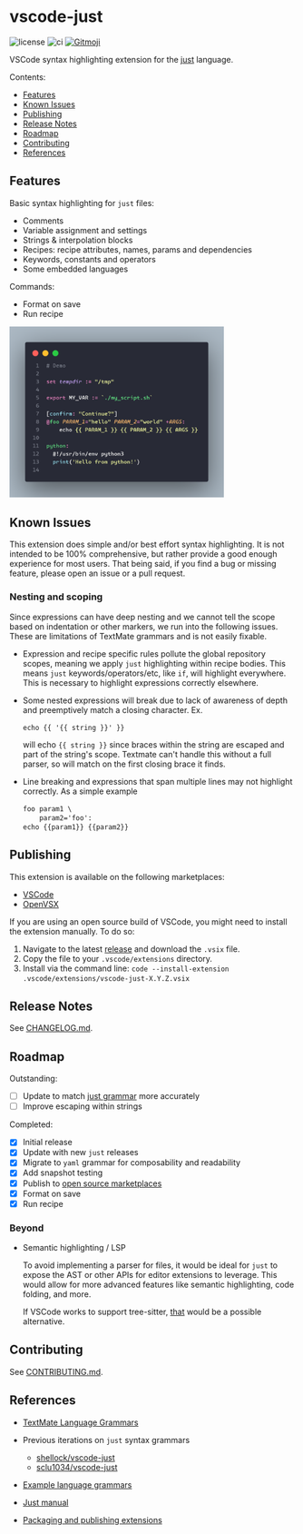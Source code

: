# vscode-just

![license](https://img.shields.io/github/license/nefrob/vscode-just?style=flat-square)
![ci](https://github.com/nefrob/vscode-just/actions/workflows/ci.yml/badge.svg?branch=main)
[![Gitmoji](https://img.shields.io/badge/gitmoji-%20😜%20😍-FFDD67.svg?style=flat-square)](https://gitmoji.dev)

VSCode syntax highlighting extension for the [just](https://github.com/casey/just) language.

Contents:

- [Features](#features)
- [Known Issues](#known-issues)
- [Publishing](#publishing)
- [Release Notes](#release-notes)
- [Roadmap](#roadmap)
- [Contributing](#contributing)
- [References](#references)

## Features

Basic syntax highlighting for `just` files:

- Comments
- Variable assignment and settings
- Strings & interpolation blocks
- Recipes: recipe attributes, names, params and dependencies
- Keywords, constants and operators
- Some embedded languages

Commands:

- Format on save
- Run recipe

<img src="./assets/example.png" style="max-width: 75%;" alt="syntax highlight example" />

## Known Issues

This extension does simple and/or best effort syntax highlighting. It is not intended to be 100% comprehensive, but rather provide a good enough experience for most users. That being said, if you find a bug or missing feature, please open an issue or a pull request.

### Nesting and scoping

Since expressions can have deep nesting and we cannot tell the scope based on indentation or other markers, we run into the following issues. These are limitations of TextMate grammars and is not easily fixable. 
  
- Expression and recipe specific rules pollute the global repository scopes, meaning we apply `just` highlighting within recipe bodies. This means `just` keywords/operators/etc, like `if`, will highlight everywhere. This is necessary to highlight expressions correctly elsewhere.

- Some nested expressions will break due to lack of awareness of depth and preemptively match a closing character. Ex.

    ```
    echo {{ '{{ string }}' }}
    ```

    will echo `{{ string }}` since braces within the string are escaped and part of the string's scope. Textmate can't handle this without a full parser, so will match on the first closing brace it finds.

- Line breaking and expressions that span multiple lines may not highlight correctly. As a simple example

    ```
    foo param1 \
        param2='foo':
    echo {{param1}} {{param2}}
    ```

## Publishing

This extension is available on the following marketplaces:

- [VSCode](https://marketplace.visualstudio.com/items?itemName=nefrob.vscode-just-syntax)
- [OpenVSX](https://open-vsx.org/extension/nefrob/vscode-just-syntax)

If you are using an open source build of VSCode, you might need to install the extension manually. To do so:

1. Navigate to the latest [release](https://github.com/nefrob/vscode-just/releases) and download the `.vsix` file.
2. Copy the file to your `.vscode/extensions` directory.
3. Install via the command line: `code --install-extension .vscode/extensions/vscode-just-X.Y.Z.vsix`

## Release Notes

See [CHANGELOG.md](CHANGELOG.md).

## Roadmap

Outstanding:

- [ ] Update to match [just grammar](https://github.com/casey/just/blob/43d88f50e02057e5d91602ef4ffdd0ddfc094099/GRAMMAR.md) more accurately
- [ ] Improve escaping within strings

Completed:

- [x] Initial release
- [x] Update with new `just` releases
- [x] Migrate to `yaml` grammar for composability and readability
- [x] Add snapshot testing
- [x] Publish to [open source marketplaces](https://open-vsx.org/)
- [x] Format on save
- [x] Run recipe

### Beyond

- Semantic highlighting / LSP

    To avoid implementing a parser for files, it would be ideal for `just` to expose the AST or other APIs for editor extensions to leverage. This would allow for more advanced features like semantic highlighting, code folding, and more.

    If VSCode works to support tree-sitter, [that](https://github.com/IndianBoy42/tree-sitter-just) would be a possible alternative.

## Contributing

See [CONTRIBUTING.md](CONTRIBUTING.md).

## References

- [TextMate Language Grammars](https://macromates.com/manual/en/language_grammars)

- Previous iterations on `just` syntax grammars
  - [shellock/vscode-just](https://github.com/skellock/vscode-just)
  - [sclu1034/vscode-just](https://github.com/sclu1034/vscode-just/)
- [Example language grammars](https://github.com/microsoft/vscode-textmate/tree/09effd8b7429b71010e0fa34ea2e16e622692946/test-cases/themes/syntaxes)
- [Just manual](https://just.systems/man/en/)
- [Packaging and publishing extensions](https://code.visualstudio.com/api/working-with-extensions/publishing-extension)
